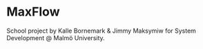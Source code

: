 # MaxFlow

School project by Kalle Bornemark & Jimmy Maksymiw for System Development @ Malmö University.
